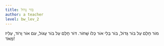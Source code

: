 ```yaml
---
title: בּוֹר גָּדוֹל
author: a teacher
level: bw_lev_2
---
```

מוֹר חָלַם עַל בּוֹר גָּדוֹל, 
בּוֹר בְּלִי אוֹר 
כֻּלוֹ  שָׁחוֹר.
דּוֹר חָלַם עַל בּוֹר עָגּוֹל,
עִם אוֹר וָרוֹד,
עַלִּיז מְאֹד!